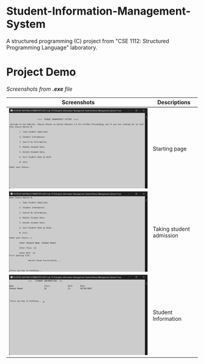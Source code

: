# Student-Information-Management-System
A structured programming (C) project from "CSE 1112: Structured Programming Language" laboratory.

# Project Demo
*Screenshots from **.exe** file*
<table>
  <thead>
    <tr>
      <th>Screenshots</th>
      <th>Descriptions</th>
    </tr>
  </thead>
  <tbody>
    <tr>
      <td><img src="./Screenshots/1_landing_page.png" alt="Girl in a jacket"></td>
      <td>Starting page</td>
    </tr>
    <tr>
      <td><img src="./Screenshots/2_student_admission.png" alt="Girl in a jacket"></td>
      <td>Taking student admission</td>
    </tr>
    <tr>
      <td><img src="./Screenshots/3_student_information.png" alt="Girl in a jacket"></td>
      <td>Student Information</td>
    </tr>
  </tbody>
</table>